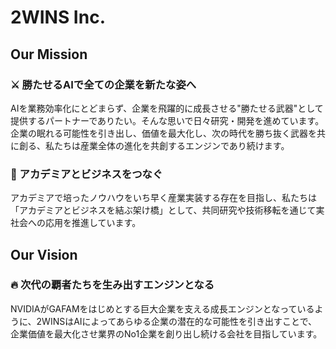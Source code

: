 # 2WINS Inc.

## Our Mission

### ⚔️ 勝たせるAIで全ての企業を新たな姿へ
AIを業務効率化にとどまらず、企業を飛躍的に成長させる"勝たせる武器"として提供するパートナーでありたい。そんな思いで日々研究・開発を進めています。企業の眠れる可能性を引き出し、価値を最大化し、次の時代を勝ち抜く武器を共に創る、私たちは産業全体の進化を共創するエンジンであり続けます。

### 🤝 アカデミアとビジネスをつなぐ
アカデミアで培ったノウハウをいち早く産業実装する存在を目指し、私たちは「アカデミアとビジネスを結ぶ架け橋」として、共同研究や技術移転を通じて実社会への応用を推進しています。

## Our Vision

### 🔥 次代の覇者たちを生み出すエンジンとなる
NVIDIAがGAFAMをはじめとする巨大企業を支える成長エンジンとなっているように、2WINSはAIによってあらゆる企業の潜在的な可能性を引き出すことで、企業価値を最大化させ業界のNo1企業を創り出し続ける会社を目指しています。
